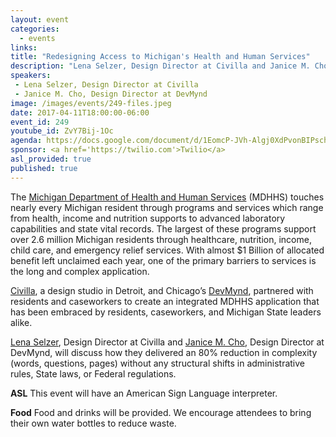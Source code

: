 ```yaml
---
layout: event
categories:
  - events 
links:
title: "Redesigning Access to Michigan's Health and Human Services"
description: "Lena Selzer, Design Director at Civilla and Janice M. Cho, Design Director at DevMynd, will discuss how they partnered with residents and caseworkers to create a simple, usable and integrated Michigan Department of Health and Human Services application that has been embraced by residents, caseworkers, and Michigan State leaders alike."
speakers:
 - Lena Selzer, Design Director at Civilla
 - Janice M. Cho, Design Director at DevMynd
image: /images/events/249-files.jpeg
date: 2017-04-11T18:00:00-06:00
event_id: 249
youtube_id: ZvY7Bij-1Oc
agenda: https://docs.google.com/document/d/1EomcP-JVh-Algj0XdPvonBIPschoDT7duYBJc0T0WOI/edit#
sponsor: <a href='https://twilio.com'>Twilio</a>
asl_provided: true
published: true
---
```


The [Michigan Department of Health and Human Services](http://www.michigan.gov/mdhhs) (MDHHS) touches nearly every Michigan resident through programs and services which range from health, income and nutrition supports to advanced laboratory capabilities and state vital records. The largest of these programs support over 2.6 million Michigan residents through healthcare, nutrition, income, child care, and emergency relief services. With almost $1 Billion of allocated benefit left unclaimed each year, one of the primary barriers to services is the long and complex application. 

[Civilla](http://www.civilla.com/), a design studio in Detroit, and Chicago’s [DevMynd](https://www.devmynd.com/), partnered with residents and caseworkers to create an integrated MDHHS application that has been embraced by residents, caseworkers, and Michigan State leaders alike. 

[Lena Selzer](https://www.linkedin.com/in/lenaselzer/), Design Director at Civilla and [Janice M. Cho](https://www.linkedin.com/in/janice-m-cho-0572b719/), Design Director at DevMynd, will discuss how they delivered an 80% reduction in complexity (words, questions, pages) without any structural shifts in administrative rules, State laws, or Federal regulations.

**ASL** This event will have an American Sign Language interpreter.

**Food** Food and drinks will be provided. We encourage attendees to bring their own water bottles to reduce waste.